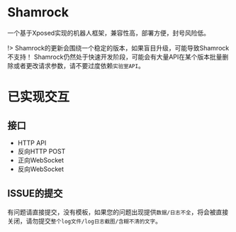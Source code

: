 # Shamrock

一个基于Xposed实现的机器人框架，兼容性高，部署方便，封号风险低。

!> Shamrock的更新会围绕一个稳定的版本，如果盲目升级，可能导致Shamrock不支持！
Shamrock仍然处于快速开发阶段，可能会有大量API在某个版本批量删除或者更改请求参数，请不要过度依赖`实验室API`。

# 已实现交互

## 接口

- HTTP API
- 反向HTTP POST
- 正向WebSocket
- 反向WebSocket

## ISSUE的提交

有问题请直接提交，没有模板，如果您的问题出现提供`数据/日志不全`，将会被直接关闭，请勿提交`整个log文件/log日志截图/含糊不清的文字`。



